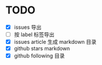 # TODO

- [x] issues 导出
- [ ] 按 label 标签导出
- [x] issues article 生成 markdown 目录
- [x] github stars markdown
- [x] github following 目录
